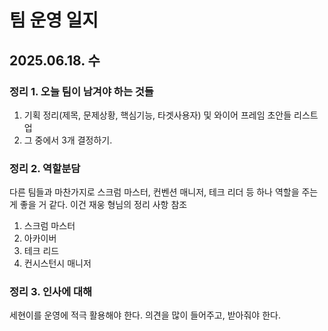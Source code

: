 # 팀 운영 일지
## 2025.06.18. 수
### 정리 1. 오늘 팀이 남겨야 하는 것들
1. 기획 정리(제목, 문제상황, 핵심기능, 타겟사용자) 및 와이어 프레임 초안들 리스트업
2.  그 중에서 3개 결정하기.
### 정리 2. 역할분담
다른 팀들과 마찬가지로 스크럼 마스터, 컨벤션 매니저, 테크 리더 등 하나 역할을 주는게 좋을 거 같다. 이건 재웅 형님의 정리 사항 참조
1. 스크럼 마스터
2. 아카이버
3. 테크 리드
4. 컨시스턴시 매니저
### 정리 3. 인사에 대해
세현이를 운영에 적극 활용해야 한다. 의견을 많이 들어주고, 받아줘야 한다.
